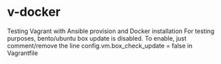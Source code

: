 # v-docker
Testing Vagrant with Ansible provision and Docker installation
For testing purposes, bento/ubuntu box update is disabled. To enable, just comment/remove the line
config.vm.box_check_update = false
in Vagrantfile
